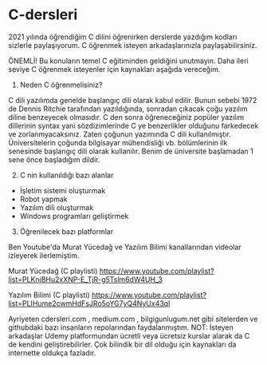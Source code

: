 # C-dersleri
2021 yılında öğrendiğim C dilini öğrenirken derslerde yazdığım kodları sizlerle paylaşıyorum. C öğrenmek isteyen arkadaşlarınızla paylaşabilirsiniz.
 
ÖNEMLİ! Bu konuların temel C eğitiminden geldiğini unutmayın. Daha ileri seviye C öğrenmek isteyenler için kaynakları aşağıda vereceğim.

1) Neden C öğrenmelisiniz?

C dili yazılımda genelde başlangıç dili olarak kabul edilir. Bunun sebebi 1972 de Dennis Ritchie tarafından yazıldığında, sonradan çıkacak çoğu yazılım diline benzeyecek olmasıdır. 
C den sonra öğreneceğiniz popüler yazılım dillerinin syntax yani sözdizimlerinde C ye benzerlikler olduğunu farkedecek ve zorlanmyacaksınız. Zaten çoğunun yazımında C dili kullanılmıştır. 
Üniversitelerin çoğunda bilgisayar mühendisliği vb. bölümlerinin ilk senesinde başlangıç dili olarak kullanılır. Benim de üniversite başlamadan 1 sene önce başladığım dildir.


2) C nin kullanıldığı bazı alanlar

- İşletim sistemi oluşturmak
- Robot yapmak
- Yazılım dili oluşturmak
- Windows programları geliştirmek


3) Öğrenilecek bazı platformlar

Ben Youtube'da Murat Yücedağ ve Yazılım Bilimi kanallarından videolar izleyerek ilerlemiştim.

Murat Yücedağ (C playlisti)
https://www.youtube.com/playlist?list=PLKnjBHu2xXNP-E_TjR-g5Tslm6dW4UH_3

Yazılım Bilimi (C playlisti)
https://www.youtube.com/playlist?list=PLIHume2cwmHdFsJRo5oYG7yQ4NyUx43ql

Ayriyeten cdersleri.com , medium.com , bilgigunlugum.net gibi sitelerden ve githubdaki bazı insanların repolarından faydalanmıştım.
NOT: İsteyen arkadaşlar Udemy platformundan ücretli veya ücretsiz kurslar alarak da C de kendini geliştirebilirler. Çok bilindik bir dil olduğu için kaynakları da internette oldukça fazladır.
